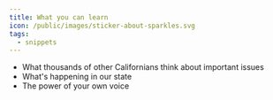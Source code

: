 ```yaml
---
title: What you can learn
icon: /public/images/sticker-about-sparkles.svg
tags:
  - snippets
---
```

* What thousands of other Californians think about important issues
* What's happening in our state
* The power of your own voice
